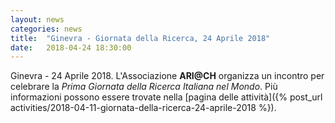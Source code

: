 ```yaml
---
layout: news
categories: news
title:  "Ginevra - Giornata della Ricerca, 24 Aprile 2018"
date:   2018-04-24 18:30:00
---
```


Ginevra - 24 Aprile 2018. L'Associazione **ARI@CH** organizza un incontro per celebrare la _Prima Giornata della Ricerca Italiana nel Mondo_. Più informazioni possono essere trovate nella [pagina delle attività]({% post_url activities/2018-04-11-giornata-della-ricerca-24-aprile-2018 %}).
